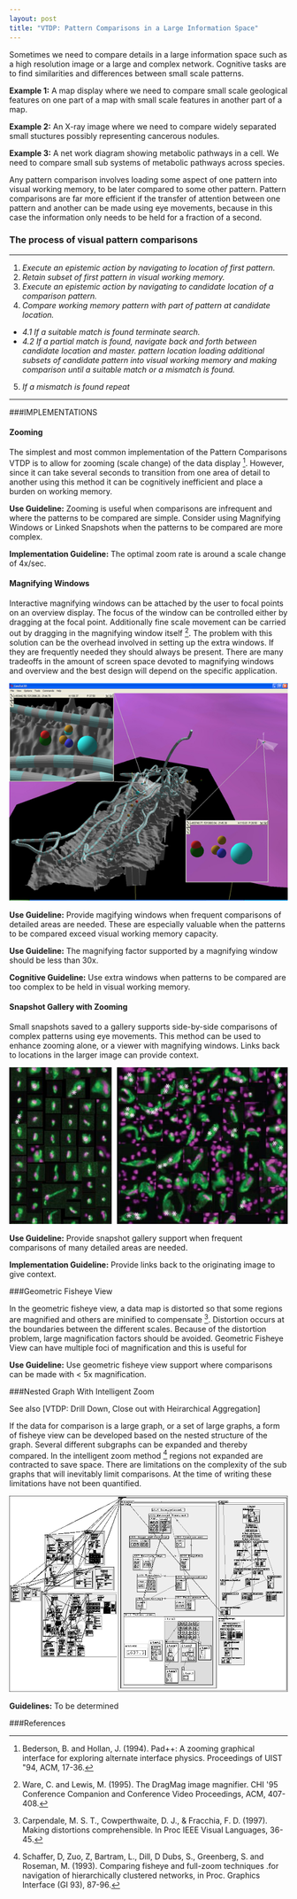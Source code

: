 ```yaml
---
layout: post
title: "VTDP: Pattern Comparisons in a Large Information Space" 
---
```


Sometimes we need to compare details in a large information space such as a high resolution image or a large and complex network. Cognitive tasks are to find similarities and differences between small scale patterns.  

**Example 1:** A map display where we need to compare small scale geological features on one part of a map with small scale features in another part of a map.  

**Example 2:** An X-ray image where we need to compare widely separated small stuctures possibly representing cancerous nodules. 

**Example 3:** A net work diagram showing metabolic pathways in a cell. We need to compare small sub systems of metabolic pathways across species. 

Any pattern comparison involves loading some aspect of one pattern into visual working memory, to be later compared to some other pattern.  Pattern comparisons are far more efficient if the transfer of attention between one pattern and another can be made using eye movements, because in this case the information only needs to be held for a fraction of a second. 

### The process of visual pattern comparisons  
------------------------------
1. *Execute an epistemic action by navigating to location of first pattern.*
2. *Retain subset of first pattern in visual working memory.*
3. *Execute an epistemic action by navigating to candidate location of a comparison pattern.*
4. *Compare working memory pattern with part of pattern at candidate location.*
  -  *4.1 If a suitable match is found terminate search.*
  -  *4.2 If a partial match is found,  navigate back and forth between candidate location and master. pattern location loading additional subsets of candidate pattern into visual working memory and making comparison until a suitable match or a mismatch is found.*
5. *If a mismatch is found repeat* 

------------------------------

###IMPLEMENTATIONS

#### Zooming 

The simplest and most common implementation of the Pattern Comparisons VTDP is to allow for zooming (scale change) of the data display [^1].  However, since it can take several seconds to transition from one area of detail to another using this method it can be cognitively inefficient and place a burden on working memory.  

**Use Guideline:** Zooming is useful when comparisons are infrequent and where the patterns to be compared are simple. Consider using Magnifying Windows or Linked Snapshots when the patterns to be compared are more complex. 

**Implementation Guideline:** The optimal zoom rate is around a scale change of 4x/sec. 

#### Magnifying Windows 

Interactive magnifying windows can be attached by the user to focal points on an overview display. The focus of the window can be controlled either by dragging at the focal point. Additionally fine scale movement can be carried out by dragging in the magnifying window itself [^5]. The problem with this solution can be the overhead involved in setting up the extra windows.  If they are frequently needed they should always be present.  There are many tradeoffs in the amount of screen space devoted to magnifying windows and overview and the best design will depend on the specific application.

![Magnifying Windows](/images/GeoZui.jpg)


**Use Guideline:** Provide magifying windows when frequent comparisons of detailed areas are needed. These are especially valuable when the patterns to be compared exceed visual working memory capacity.

**Use Guideline:** The magnifying factor supported by a magnifying window should be less than 30x. 

**Cognitive Guideline:** Use extra windows when patterns to be compared are too complex to be held in visual working memory.
 
#### Snapshot Gallery with Zooming 

Small snapshots saved to a gallery supports side-by-side comparisons of complex patterns using eye movements. This method can be used to enhance zooming alone, or a viewer with magnifying windows. Links back to locations in the larger image can provide context. 

![Snapshot gallery](/images/CancerCells.jpg)

**Use Guideline:** Provide snapshot gallery support when frequent comparisons of many detailed areas are needed. 

**Implementation Guideline:** Provide links back to the originating image to give context. 

###Geometric Fisheye View 

In the geometric fisheye view, a data map is distorted so that some regions are magnified and others are minified to compensate [^2].  Distortion occurs at the boundaries between the different scales. Because of the distortion problem, large magnification factors should be avoided. Geometric Fisheye View can have multiple foci of magnification and this is useful for 

**Use Guideline:** Use geometric fisheye view support where comparisons can be made with < 5x magnification. 

###Nested Graph With Intelligent Zoom 

See also [VTDP: Drill Down, Close out with Heirarchical Aggregation] 

If the data for comparison is a large graph, or a set of large graphs, a form of fisheye view can be developed based on the nested structure of the graph. Several different subgraphs can be expanded and thereby compared. In the intelligent zoom method [^4] regions not expanded are contracted to save space. There are limitations on the complexity of the sub graphs that will inevitably limit comparisons. At the time of writing these limitations have not been quantified. 

![Fisheye Graph](/images/fisheye_graph.png)

**Guidelines:** To be determined 

###References

[^1]: Bederson, B. and Hollan, J. (1994). Pad++: A zooming graphical interface for exploring alternate interface physics. Proceedings of UIST "94, ACM, 17-36. 
[^2]: Carpendale, M. S. T., Cowperthwaite, D. J., & Fracchia, F. D. (1997). Making distortions comprehensible. In Proc IEEE Visual Languages, 36-45.
[^3]: Plumlee, M. and Ware, C. (2002). Modeling performance for zooming vs multi-window interfaces based on visual working memory. Advanced Visual Interfaces, Trento, Italy, May Proceedings, 59-68. 
[^4]: Schaffer, D, Zuo, Z, Bartram, L., Dill, D Dubs, S., Greenberg, S. and Roseman, M. (1993). Comparing fisheye and full-zoom techniques .for navigation of hierarchically clustered networks, in Proc. Graphics Interface (GI 93), 87-96.
[^5]: Ware, C. and Lewis, M. (1995). The DragMag image magnifier. CHI '95 Conference Companion and Conference Video Proceedings, ACM, 407-408. 
 
    
  
